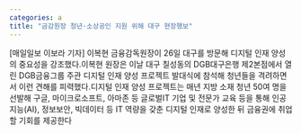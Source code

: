 ```yaml
---
categories: a
title: "금감원장 청년·소상공인 지원 위해 대구 현장행보"
---
```

[매일일보 이보라 기자] 이복현 금융감독원장이 26일 대구를 방문해 디지털 인재 양성의 중요성을 강조했다.이복현 원장은 이날 대구 칠성동의 DGB대구은행 제2본점에서 열린 DGB금융그룹 주관 디지털 인재 양성 프로젝트 발대식에 참석해 청년들을 격려하면서 이런 견해를 피력했다.디지털 인재 양성 프로젝트는 매년 지방 소재 청년 50여 명을 선발해 구글, 마이크로소프트, 아마존 등 글로벌IT 기업 및 전문가 교육 등을 통해 인공지능(AI), 정보보안, 빅데이터 등 IT 역량을 갖춘 디지털 인재로 양성한 뒤 금융권에 취업할 기회를 제공한다